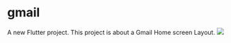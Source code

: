 # gmail

A new Flutter project.
This project is about a Gmail Home screen Layout.
![](assets/images/Screenshot1)
